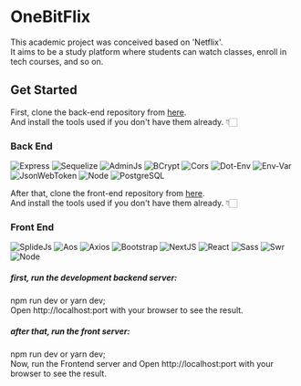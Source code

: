 # OneBitFlix

This academic project was conceived based on 'Netflix'. <br>
It aims to be a study platform where students can watch classes, enroll in tech courses, and so on.

## Get Started
First, clone the back-end repository from <a href="https://github.com/kaiqueromero/Projeto-app-Onebitflix_Backend" target="blank">here</a>. <br>
And install the tools used if you don't have them already. 👇🏻 <br>

### Back End
![Express](https://img.shields.io/badge/-Express-232323?style=flat&labelColor=000000&logo=express&logoColor=ffffff)
![Sequelize](https://img.shields.io/badge/-Sequelize-232323?style=flat&labelColor=000000&logo=sequelize&logoColor=52B0E7)
![AdminJs](https://img.shields.io/badge/-AdminJs-232323?style=flat&labelColor=61DAFB&logo=&logoColor=000000)
![BCrypt](https://img.shields.io/badge/-Bcrypt-232323?style=flat&labelColor=61DAFB&logo=&logoColor=000000)
![Cors](https://img.shields.io/badge/-Cors-232323?style=flat&labelColor=61DAFB&logo=&logoColor=000000)
![Dot-Env](https://img.shields.io/badge/-DotEnv-232323?style=flat&labelColor=61DAFB&logo=&logoColor=000000)
![Env-Var](https://img.shields.io/badge/-EnvVar-232323?style=flat&labelColor=61DAFB&logo=&logoColor=000000)
![JsonWebToken](https://img.shields.io/badge/-JsonWebToken-232323?style=flat&labelColor=000000&logo=jsonwebtokens&logoColor=ffffff)
![Node](https://img.shields.io/badge/-Node-232323?style=flat&labelColor=000000&logo=nodedotjs&logoColor=339933)
![PostgreSQL](https://img.shields.io/badge/-PostgreSQL-232323?style=flat&labelColor=4169E1&logo=postgresql&logoColor=ffffff) <br>

After that, clone the front-end repository from <a href="https://github.com/kaiqueromero/Projeto-app-Onebitflix_Frontend/tree/main" target="blank">here</a>. <br>
And install the tools used if you don't have them already. 👇🏻 <br>

### Front End
![SplideJs](https://img.shields.io/badge/-SplideJs-232323?style=flat&labelColor=000000&logo=splidejs&logoColor=ffffff)
![Aos](https://img.shields.io/badge/-AOS-232323?style=flat&labelColor=000000&logo=aos&logoColor=ffffff)
![Axios](https://img.shields.io/badge/-Axios-232323?style=flat&labelColor=4169E1&logo=axios&logoColor=ffffff)
![Bootstrap](https://img.shields.io/badge/-Bootstrap-232323?style=flat&labelColor=7952B3&logo=bootstrap&logoColor=ffffff)
![NextJS](https://img.shields.io/badge/-NextJS-232323?style=flat&labelColor=000000&logo=nextdotjs&logoColor=ffffff)
![React](https://img.shields.io/badge/-React-232323?style=flat&labelColor=61DAFB&logo=react&logoColor=000000)
![Sass](https://img.shields.io/badge/-Sass-232323?style=flat&labelColor=CC6699&logo=sass&logoColor=ffffff)
![Swr](https://img.shields.io/badge/-SWR-232323?style=flat&labelColor=000000&logo=swr&logoColor=52B0E7)
![Node](https://img.shields.io/badge/-Node-232323?style=flat&labelColor=000000&logo=nodedotjs&logoColor=339933)





##### first, run the development backend server:

npm run dev
or
yarn dev; <br>
Open http://localhost:port with your browser to see the result.

##### after that, run the front server:

npm run dev
or
yarn dev; <br>
Now, run the Frontend server and Open http://localhost:port with your browser to see the result.
